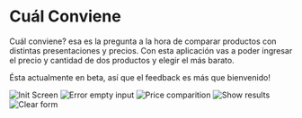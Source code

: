 # Cuál Conviene

Cuál conviene? esa es la pregunta a la hora de comparar productos con distintas presentaciones y precios.
Con esta aplicación vas a poder ingresar el precio y cantidad de dos productos y elegir el más barato.

Ésta actualmente en beta, así que el feedback es más que bienvenido!

![Init Screen](/cual-conviene/screenshots/tap_cc_1.jpeg)
![Error empty input](/cual-conviene/screenshots/tap_cc_2.jpeg)
![Price comparition](/cual-conviene/screenshots/tap_cc_3.jpeg)
![Show results](/cual-conviene/screenshots/tap_cc_4.jpeg)
![Clear form](/cual-conviene/screenshots/tap_cc_5.jpeg)

